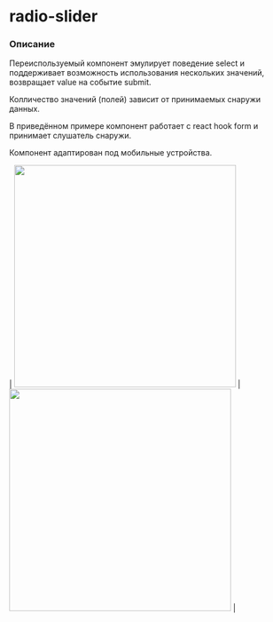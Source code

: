 # radio-slider

### Описание 

Переиспользуемый компонент эмулирует поведение select и поддерживает возможность использования нескольких значений,  возвращает value на событие submit.

Колличество значений (полей) зависит от принимаемых снаружи данных. 

В приведённом примере компонент работает с react hook form и принимает слушатель снаружи. 

Компонент адаптирован под мобильные устройства. 

| <img src="https://github.com/xkochevnikx/custom-radio-slider/blob/master/src/assets/%D0%A1%D0%BD%D0%B8%D0%BC%D0%BE%D0%BA%20%D1%8D%D0%BA%D1%80%D0%B0%D0%BD%D0%B0%202023-10-06%20%D0%B2%2016.12.16.png" width="400"/> | <img src="https://github.com/xkochevnikx/custom-radio-slider/blob/master/src/assets/%D0%A1%D0%BD%D0%B8%D0%BC%D0%BE%D0%BA%20%D1%8D%D0%BA%D1%80%D0%B0%D0%BD%D0%B0%202023-10-06%20%D0%B2%2016.11.28.png" width="400"/> |

<br/>

